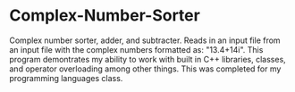 # Complex-Number-Sorter
Complex number sorter, adder, and subtracter. Reads in an input file from an input file with the complex numbers formatted as:
"13.4+14i". This program demontrates my ability to work with built in C++ libraries, classes, and operator overloading  among 
other things. This was completed for my programming languages class.

